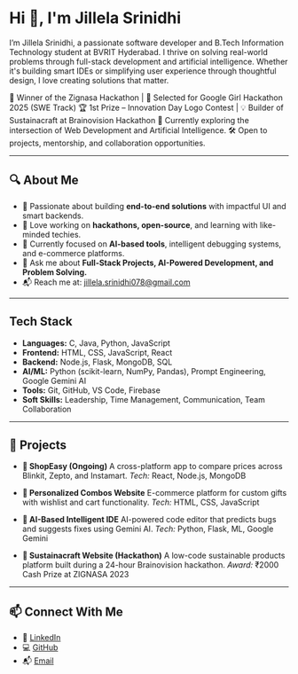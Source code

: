 

# Hi 👋, I'm Jillela Srinidhi

I’m Jillela Srinidhi, a passionate software developer and B.Tech Information Technology student at BVRIT Hyderabad. I thrive on solving real-world problems through full-stack development and artificial intelligence. Whether it's building smart IDEs or simplifying user experience through thoughtful design, I love creating solutions that matter.

🌟 Winner of the Zignasa Hackathon | 🧠 Selected for Google Girl Hackathon 2025 (SWE Track)
🏆 1st Prize – Innovation Day Logo Contest | 💡 Builder of Sustainacraft at Brainovision Hackathon
🌱 Currently exploring the intersection of Web Development and Artificial Intelligence.
🛠️ Open to projects, mentorship, and collaboration opportunities.

---

## 🔍 About Me

* 🚀 Passionate about building **end-to-end solutions** with impactful UI and smart backends.
* 🤝 Love working on **hackathons, open-source**, and learning with like-minded techies.
* 🎯 Currently focused on **AI-based tools**, intelligent debugging systems, and e-commerce platforms.
* 💬 Ask me about **Full-Stack Projects, AI-Powered Development, and Problem Solving.**
* 📬 Reach me at: [jillela.srinidhi078@gmail.com](mailto:jillela.srinidhi078@gmail.com)

---

## Tech Stack

* **Languages:** C, Java, Python, JavaScript
* **Frontend:** HTML, CSS, JavaScript, React
* **Backend:** Node.js, Flask, MongoDB, SQL
* **AI/ML:** Python (scikit-learn, NumPy, Pandas), Prompt Engineering, Google Gemini AI
* **Tools:** Git, GitHub, VS Code, Firebase
* **Soft Skills:** Leadership, Time Management, Communication, Team Collaboration

---

## 🚀 Projects

* **🔎 ShopEasy (Ongoing)**
  A cross-platform app to compare prices across Blinkit, Zepto, and Instamart.
  *Tech:* React, Node.js, MongoDB

* **🎁 Personalized Combos Website**
  E-commerce platform for custom gifts with wishlist and cart functionality.
  *Tech:* HTML, CSS, JavaScript

* **🧠 AI-Based Intelligent IDE**
  AI-powered code editor that predicts bugs and suggests fixes using Gemini AI.
  *Tech:* Python, Flask, ML, Google Gemini

* **🌱 Sustainacraft Website (Hackathon)**
  A low-code sustainable products platform built during a 24-hour Brainovision hackathon.
  *Award:* ₹2000 Cash Prize at ZIGNASA 2023

---

## 📫 Connect With Me

* 🔗 [LinkedIn](https://www.linkedin.com/in/srinidhi-jillela-2a1397259/)
* 💻 [GitHub](https://github.com/srinidhi84)
* 📬 [Email](mailto:jillela.srinidhi078@gmail.com)


